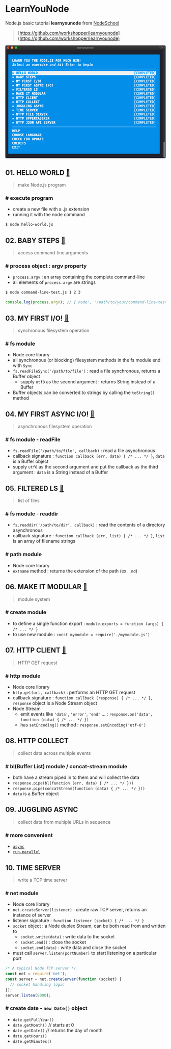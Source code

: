 # LearnYouNode

Node.js basic tutorial **learnyounode** from [NodeSchool](https://nodeschool.io/)

> [https://github.com/workshopper/learnyounode](https://github.com/workshopper/learnyounode)

<img src="./README_img/learnyounode-complete.png" alt="complete" width="650px" />

## 01. HELLO WORLD [🔗](./hello-world.js)

> make Node.js program

### # execute program

- create a new file with a .js extension
- running it with the node command

```bash
$ node hello-world.js
```

## 02. BABY STEPS [🔗](./baby-steps.js)

> access command-line arguments

### # process object : argv property

- `process.argv` : an array containing the complete command-line
- all elements of `process.argv` are strings

```bash
$ node command-line-test.js 1 2 3
```

```js
console.log(process.argv); // ['node', '/path/to/your/command-line-test.js', '1', '2', '3']
```

## 03. MY FIRST I/O! [🔗](./my-first-io.js)

> synchronous filesystem operation

### # fs module

- Node core library
- all synchronous (or blocking) filesystem methods in the fs module end with `Sync`
- `fs.readFileSync('/path/to/file')` : read a file synchronous, returns a Buffer object
  - supply `utf8` as the second argument : returns String instead of a Buffer
- Buffer objects can be converted to strings by calling the `toString()` method

## 04. MY FIRST ASYNC I/O! [🔗](./my-first-async-io.js)

> asynchronous filesystem operation

### # fs module - readFile

- `fs.readFile('/path/to/file', callback)` : read a file asynchronous
- callback signature : `function callback (err, data) { /* ... */ }`, `data` is a Buffer object
- supply `utf8` as the second argument and put the callback as the third argument : `data` is a String instead of a Buffer

## 05. FILTERED LS [🔗](./filtered-ls.js)

> list of files

### # fs module - readdir

- `fs.readdir('/path/to/dir', callback)` : read the contents of a directory asynchronous
- callback signature : `function callback (err, list) { /* ... */ }`, `list` is an array of filename strings

### # path module

- Node core library
- `extname` method : returns the extension of the path (ex. `.md`)

## 06. MAKE IT MODULAR [🔗](./make-it-modular.js)

> module system

### # create module

- to define a single function export : `module.exports = function (args) { /* ... */ }`
- to use new module : `const mymodule = require('./mymodule.js')`

## 07. HTTP CLIENT [🔗](./http-client.js)

> HTTP GET request

### # http module

- Node core library
- `http.get(url, callback)` : performs an HTTP GET request
- callback signature : `function callback (response) { /* ... */ }`, `response` object is a Node Stream object
- Node Stream
  - emit events like `'data'`, `'error'`, `'end'` ... : `response.on('data', function (data) { /* ... */ })`
  - has `setEncoding()` method : `response.setEncoding('utf-8')`

## 08. HTTP COLLECT

> collect data across multiple events

### # bl(Buffer List) module / concat-stream module

- both have a stream piped in to them and will collect the data
- `response.pipe(bl(function (err, data) { /* ... */ }))`
- `response.pipe(concatStream(function (data) { /* ... */ }))`
- `data` is a Buffer object

## 09. JUGGLING ASYNC

> collect data from multiple URLs in sequence

### # more convenient

- [`async`](https://www.npmjs.com/package/async)
- [`run-parallel`](https://www.npmjs.com/package/run-parallel)

## 10. TIME SERVER

> write a TCP time server

### # net module

- Node core library
- `net.createServer(listener)` : create raw TCP server, returns an instance of server
- listener signature : `function listener (socket) { /* ... */ }`
- `socket` object : a Node duplex Stream, can be both read from and
  written to
  - `socket.write(data)` : write data to the socket
  - `socket.end()` : close the socket
  - `socket.end(data)` : write data and close the socket
- must call `server.listen(portNumber)` to start listening on a particular port

```js
/* A typical Node TCP server */
const net = require('net');
const server = net.createServer(function (socket) {
  // socket handling logic
});
server.listen(8000);
```

### # create date - `new Date()` object

- `date.getFullYear()`
- `date.getMonth()` // starts at 0
- `date.getDate()` // returns the day of month
- `date.getHours()`
- `date.getMinutes()`
